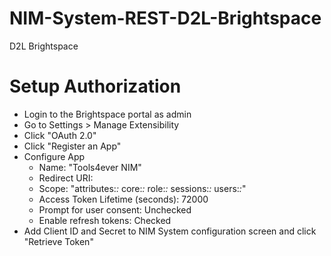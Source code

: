 # NIM-System-REST-D2L-Brightspace
D2L Brightspace

# Setup Authorization
- Login to the Brightspace portal as admin
- Go to Settings > Manage Extensibility
- Click "OAuth 2.0"
- Click "Register an App"
- Configure App
    - Name: "Tools4ever NIM"
    - Redirect URI: <Copy from NIM System configuration screen>
    - Scope: "attributes:*:* core:*:* role:*:* sessions:*:* users:*:*"
    - Access Token Lifetime (seconds): 72000
    - Prompt for user consent: Unchecked
    - Enable refresh tokens: Checked
- Add Client ID and Secret to NIM System configuration screen and click "Retrieve Token"
